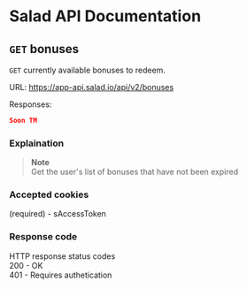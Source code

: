 # Salad API Documentation

## `GET` bonuses
`GET` currently available bonuses to redeem.

URL: https://app-api.salad.io/api/v2/bonuses

Responses:
```json
Soon TM
```

### Explaination
> **Note** <br>
> Get the user's list of bonuses that have not been expired

### Accepted cookies
(required) - sAccessToken

### Response code
HTTP response status codes <br>
200 - OK <br>
401 - Requires authetication